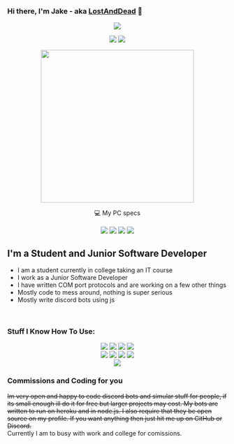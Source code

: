 
### Hi there, I'm Jake - aka [LostAndDead](https://lostanddead.co.uk) 👋


<p align='center'>
    <a href="https://lostanddead.co.uk"><img src="https://img.shields.io/website?label=lostanddead.co.uk&style=for-the-badge&url=https%3A%2F%2Flostanddead.co.uk"></a>
</p>

<p align='center'>
    <a href="https://discord.bio/p/lostndead"><img src="https://img.shields.io/badge/discord-%237289DA.svg?&style=for-the-badge&logo=discord&logoColor=white"></a>
    <a href="https://twitter.com/lostanddead9001"><img src="https://img.shields.io/badge/twitter-%231DA1F2.svg?&style=for-the-badge&logo=twitter&logoColor=white"></a>
</p>

<p align='center'>
  <img src="https://github-readme-stats.vercel.app/api?username=lostanddead&show_icons=true&count_private=true&theme=dark" width="350">
</p>

<p align='center'>
    💻 My PC specs<br/><br/>
    <img src="https://img.shields.io/badge/windows-10%230078D6.svg?&style=for-the-badge&logo=windows&logoColor=white" />
    <img src="https://img.shields.io/badge/amd-Ryzen%207%203800X-%23ED1C24.svg?&style=for-the-badge&logo=amd&logoColor=white" />
    <img src="https://img.shields.io/badge/RAM-32GB-%230071C5.svg?&style=for-the-badge&logoColor=white" />
    <img src="https://img.shields.io/badge/amd-Radeon%205700%20XT-%23ED1C24.svg?&style=for-the-badge&logo=amd&logoColor=white" />
</p>

## I'm a Student and Junior Software Developer

- I am a student currently in college taking an IT course
- I work as a Junior Software Developer
- I have written COM port protocols and are working on a few other things
- Mostly code to mess around, nothing is super serious
- Mostly write discord bots using js

<br />

### Stuff I Know How To Use:

<p align='center'>
    <img src="https://img.shields.io/badge/c%20sharp-%23239120.svg?&style=for-the-badge&logo=c%20sharp&logoColor=white">
    <img src="https://img.shields.io/badge/python-%233776AB.svg?&style=for-the-badge&logo=python&logoColor=white">
    <img src="https://img.shields.io/badge/html-%23E34F26.svg?&style=for-the-badge&logo=html5&logoColor=white">
    <img src="https://img.shields.io/badge/css-%231572B6.svg?&style=for-the-badge&logo=css3&logoColor=white">
    <br />
    <img src="https://img.shields.io/badge/javascript%20-%23323330.svg?&style=for-the-badge&logo=javascript&logoColor=%23F7DF1E">
    <img src="https://img.shields.io/badge/node.js%20-%2343853D.svg?&style=for-the-badge&logo=node.js&logoColor=white">
    <img src="https://img.shields.io/badge/java-%23ED8B00.svg?&style=for-the-badge&logo=java&logoColor=white">
    <img src="https://img.shields.io/badge/Amazon%20AWS-%23232F3E?logo=amazon-aws&logoColor=white&style=for-the-badge">
    <br />
    <img src="https://img.shields.io/badge/MongoDB-%234ea94b.svg?&style=for-the-badge&logo=mongodb&logoColor=white">
</p>

### Commissions and Coding for you

~~Im very open and happy to code discord bots and simular stuff for people, if its small enough ill do it for free but larger projects may cost. My bots are written to run on heroku and in node.js. I also require that they be open source on my profile. If you want anything then just hit me up on GitHub or Discord.~~  
Currently I am to busy with work and college for comissions.
